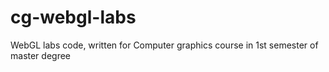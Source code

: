 # cg-webgl-labs

WebGL labs code, written for Computer graphics course in 1st semester of master degree
